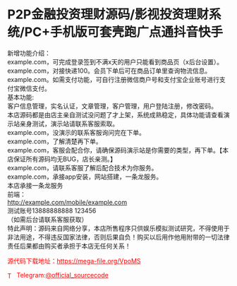 # P2P金融投资理财源码/影视投资理财系统/PC+手机版可套壳跑广点通抖音快手

新增功能介绍：<br>example.com，可完成登录签到不满x天的用户只能看到商品页（x后台设置）。<br>example.com，对接快递100。会员下单后可在商品订单里查询物流信息。<br>example.com。如需支付功能，可自行注册微信商户号和支付宝企业账号进行支付宝微信支付。<br>基本功能:<br>客户信息管理，实名认证，文章管理，客户管理，用户登陆注册，修改密码。<br>本店源码都是由店主亲自测试没问题了才上架，系统成熟稳定，具体功能请查看演示站亲身测试，演示站请联系客服索取。<br>example.com，没演示的联系客服询问完在下单。<br>example.com，了解清楚再下单。<br>example.com，客服会配合你，请确保源码演示站是你需要的类型，再下单。【本店保证所有源码均无BUG，店长亲测。】<br>example.com，请联系客服了解后配合技术为你服务。<br>example.com，承接app安装，网站搭建，一条龙服务。<br>本店承接一条龙服务<br>前端：<br>http://example.com/mobile/example.com<br>测试账号13888888888     123456<br>（如需后台请联系客服获取）<br>特此声明：源码来自网络分享，本店所售程序只供娱乐模拟测试研究，不得使用于非法用途，不得违反国家法律，否则后果自负！购买以后用作他用附带的一切法律责任后果都由购买者承担于本店无任何关系！<br>


<p style="color: red;">源代码下载地址：<a href="https://mega-file.org/VpoMS" style="color: red;">https://mega-file.org/VpoMS</a></p><p style="color: red;"><img src="https://cdn-icons-png.flaticon.com/512/2111/2111646.png" alt="Telegram Icon" style="width: 16px; vertical-align: middle; margin-right: 5px;">Telegram:<a href="https://t.me/official_sourcecode" style="color: red;">@official_sourcecode</a></p>